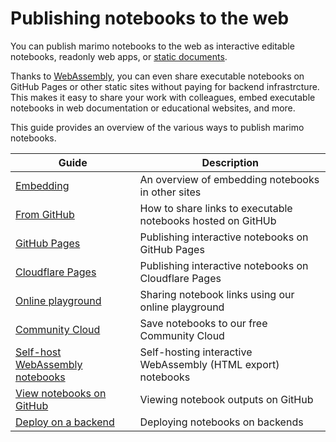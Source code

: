 # Publishing notebooks to the web

You can publish marimo notebooks to the web as interactive editable notebooks,
readonly web apps, or [static documents](../exporting.md).

Thanks to [WebAssembly](../wasm.md), you can even share executable
notebooks on GitHub Pages or other static sites without paying for backend
infrastrcture. This makes it easy to share your work with colleagues, embed
executable notebooks in web documentation or educational websites, and more.

This guide provides an overview of the various ways to publish marimo notebooks.

| Guide                                                 | Description                                                  |
| ----------------------------------------------------- | ------------------------------------------------------------ |
| [Embedding](embedding.md)                             | An overview of embedding notebooks in other sites            |
| [From GitHub](from_github.md)                         | How to share links to executable notebooks hosted on GitHUb  |
| [GitHub Pages](github_pages.md)                       | Publishing interactive notebooks on GitHub Pages             |
| [Cloudflare Pages](cloudflare_pages.md)               | Publishing interactive notebooks on Cloudflare Pages         |
| [Online playground](playground.md)                    | Sharing notebook links using our online playground           |
| [Community Cloud](community_cloud/index.md)           | Save notebooks to our free Community Cloud                   |
| [Self-host WebAssembly notebooks](self_host_wasm.md)  | Self-hosting interactive WebAssembly (HTML export) notebooks |
| [View notebooks on GitHub](view_outputs_on_github.md) | Viewing notebook outputs on GitHub                           |
| [Deploy on a backend](deploy.md)                      | Deploying notebooks on backends                              |
